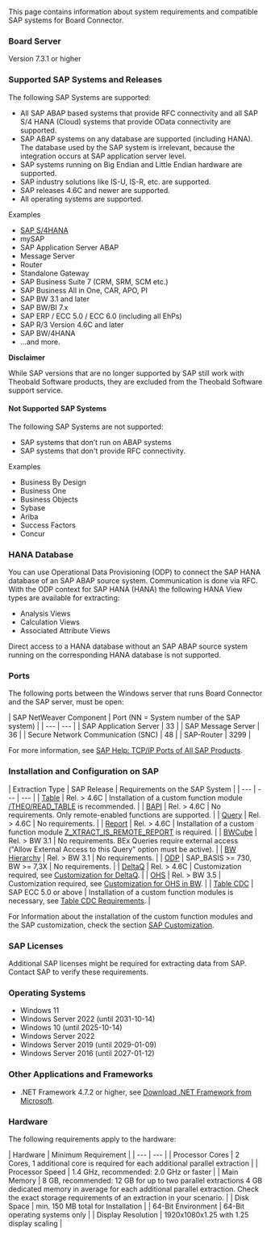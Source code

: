 This page contains information about system requirements and compatible SAP systems for Board Connector.

### Board Server

Version 7.3.1 or higher

### Supported SAP Systems and Releases

The following SAP Systems are supported:

- All SAP ABAP based systems that provide RFC connectivity and all SAP S/4 HANA (Cloud) systems that provide OData connectivity are supported.
- SAP ABAP systems on any database are supported (including HANA). The database used by the SAP system is irrelevant, because the integration occurs at SAP application server level.
- SAP systems running on Big Endian and Little Endian hardware are supported.
- SAP industry solutions like IS-U, IS-R, etc. are supported.
- SAP releases 4.6C and newer are supported.
- All operating systems are supported.

Examples

- [SAP S/4HANA](/board-connector/knowledge-base/supported-sap-and-hana-versions)
- mySAP
- SAP Application Server ABAP
- Message Server
- Router
- Standalone Gateway
- SAP Business Suite 7 (CRM, SRM, SCM etc.)
- SAP Business All in One, CAR, APO, PI
- SAP BW 3.1 and later
- SAP BW/BI 7.x
- SAP ERP / ECC 5.0 / ECC 6.0 (including all EhPs)
- SAP R/3 Version 4.6C and later
- SAP BW/4HANA
- ...and more.

**Disclaimer**

While SAP versions that are no longer supported by SAP still work with Theobald Software products, they are excluded from the Theobald Software support service.

#### Not Supported SAP Systems

The following SAP Systems are not supported:

- SAP systems that don’t run on ABAP systems
- SAP systems that don't provide RFC connectivity.

Examples

- Business By Design
- Business One
- Business Objects
- Sybase
- Ariba
- Success Factors
- Concur

### HANA Database

You can use Operational Data Provisioning (ODP) to connect the SAP HANA database of an SAP ABAP source system. Communication is done via RFC. With the ODP context for SAP HANA (HANA) the following HANA View types are available for extracting:

- Analysis Views
- Calculation Views
- Associated Attribute Views

Direct access to a HANA database without an SAP ABAP source system running on the corresponding HANA database is not supported.

### Ports

The following ports between the Windows server that runs Board Connector and the SAP server, must be open:

| SAP NetWeaver Component | Port (NN = System number of the SAP system) | | --- | --- | | SAP Application Server | 33<NN> | | SAP Message Server | 36<NN> | | Secure Network Communication (SNC) | 48<NN> | | SAP-Router | 3299 |

For more information, see [SAP Help: TCP/IP Ports of All SAP Products](https://help.sap.com/viewer/ports).

### Installation and Configuration on SAP

| Extraction Type | SAP Release | Requirements on the SAP System | | --- | --- | --- | | [Table](/board-connector/documentation/table/) | Rel. > 4.6C | Installation of a custom function module [/THEO/READ_TABLE](/board-connector/documentation/setup-in-sap/custom-function-module-for-table-extraction/#installation-of-theoread_table) is recommended. | | [BAPI](/board-connector/documentation/bapi/) | Rel. > 4.6C | No requirements. Only remote-enabled functions are supported. | | [Query](/board-connector/documentation/query/) | Rel. > 4.6C | No requirements. | | [Report](/board-connector/documentation/report/) | Rel. > 4.6C | Installation of a custom function module [Z_XTRACT_IS_REMOTE_REPORT](/board-connector/documentation/setup-in-sap/custom-function-module-for-reports/) is required. | | [BWCube](/board-connector/documentation/bwcube/) | Rel. > BW 3.1 | No requirements. BEx Queries require external access ("Allow External Access to this Query" option must be active). | | [BW Hierarchy](/board-connector/documentation/hierarchy/) | Rel. > BW 3.1 | No requirements. | | [ODP](/board-connector/documentation/odp/) | SAP_BASIS >= 730, BW >= 7,3X | No requirements. | | [DeltaQ](/board-connector/documentation/deltaq/) | Rel. > 4.6C | Customization required, see [Customization for DeltaQ](/board-connector/documentation/setup-in-sap/customization-for-deltaq/). | | [OHS](/board-connector/documentation/ohs/) | Rel. > BW 3.5 | Customization required, see [Customization for OHS in BW](/board-connector/documentation/setup-in-sap/customization-for-ohs-in-bw/). | | [Table CDC](/board-connector/documentation/table-cdc/) | SAP ECC 5.0 or above | Installation of a custom function modules is necessary, see [Table CDC Requirements](/board-connector/documentation/table-cdc/#prerequisites). |

For Information about the installation of the custom function modules and the SAP customization, check the section [SAP Customization](/board-connector/documentation/setup-in-sap/).

### SAP Licenses

Additional SAP licenses might be required for extracting data from SAP. Contact SAP to verify these requirements.

### Operating Systems

- Windows 11
- Windows Server 2022 (until 2031-10-14)
- Windows 10 (until 2025-10-14)
- Windows Server 2022
- Windows Server 2019 (until 2029-01-09)
- Windows Server 2016 (until 2027-01-12)

### Other Applications and Frameworks

- .NET Framework 4.7.2 or higher, see [Download .NET Framework from Microsoft](https://support.microsoft.com/en-us/help/4054530/microsoft-net-framework-4-7-2-offline-installer-for-windows).

### Hardware

The following requirements apply to the hardware:

| Hardware | Minimum Requirement | | --- | --- | | Processor Cores | 2 Cores, 1 additional core is required for each additional parallel extraction | | Processor Speed | 1.4 GHz, recommended: 2.0 GHz or faster | | Main Memory | 8 GB, recommended: 12 GB for up to two parallel extractions 4 GB dedicated memory in average for each additional parallel extraction. Check the exact storage requirements of an extraction in your scenario. | | Disk Space | min. 150 MB total for Installation | | 64-Bit Environment | 64-Bit operating systems only | | Display Resolution | 1920x1080x1.25 with 1.25 display scaling |
